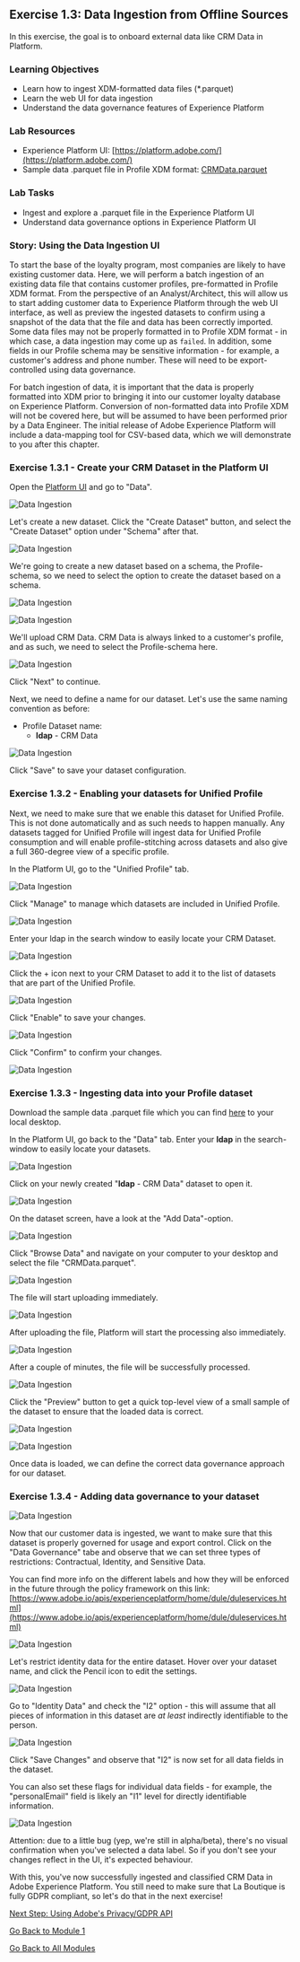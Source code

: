 ## Exercise 1.3: Data Ingestion from Offline Sources
In this exercise, the goal is to onboard external data like CRM Data in Platform.

### Learning Objectives

- Learn how to ingest XDM-formatted data files (*.parquet)
- Learn the web UI for data ingestion
- Understand the data governance features of Experience Platform

### Lab Resources

- Experience Platform UI: [https://platform.adobe.com/](https://platform.adobe.com/)
- Sample data .parquet file in Profile XDM format: [CRMData.parquet](https://git.corp.adobe.com/vangeluw/platformenablement/blob/master/module1/data_ingestion/downloads/CRMData.parquet)

### Lab Tasks

- Ingest and explore a .parquet file in the Experience Platform UI
- Understand data governance options in Experience Platform UI

### Story: Using the Data Ingestion UI

To start the base of the loyalty program, most companies are likely to have existing customer data. Here, we will perform a batch ingestion of an existing data file that contains customer profiles, pre-formatted in Profile XDM format. From the perspective of an Analyst/Architect, this will allow us to start adding customer data to Experience Platform through the web UI interface, as well as preview the ingested datasets to confirm using a snapshot of the data that the file and data has been correctly imported. Some data files may not be properly formatted in to Profile XDM format - in which case, a data ingestion may come up as `failed`. In addition, some fields in our Profile schema may be sensitive information - for example, a customer's address and phone number. These will need to be export-controlled using data governance.

For batch ingestion of data, it is important that the data is properly formatted into XDM prior to bringing it into our customer loyalty database on Experience Platform. Conversion of non-formatted data into Profile XDM will not be covered here, but will be assumed to have been performed prior by a Data Engineer. The initial release of Adobe Experience Platform will include a data-mapping tool for CSV-based data, which we will demonstrate to you after this chapter.


### Exercise 1.3.1 - Create your CRM Dataset in the Platform UI

Open the [Platform UI](https://platform.adobe.com) and go to "Data". 

![Data Ingestion](./images/dataset.png)

Let's create a new dataset. Click the "Create Dataset" button, and select the "Create Dataset" option under "Schema" after that.

![Data Ingestion](./images/createdataset.png)

We're going to create a new dataset based on a schema, the Profile-schema, so we need to select the option to create the dataset based on a schema.

![Data Ingestion](./images/datasetschema.png)

![Data Ingestion](./images/datasetschemadtl.png)

We'll upload CRM Data. CRM Data is always linked to a customer's profile, and as such, we need to select the Profile-schema here.

![Data Ingestion](./images/profileschema.png)

Click "Next" to continue.

Next, we need to define a name for our dataset. Let's use the same naming convention as before:

  * Profile Dataset name:
    * **ldap** - CRM Data

![Data Ingestion](./images/datasetname.png)

Click "Save" to save your dataset configuration.

### Exercise 1.3.2 - Enabling your datasets for Unified Profile

Next, we need to make sure that we enable this dataset for Unified Profile. This is not done automatically and as such needs to happen manually.
Any datasets tagged for Unified Profile will ingest data for Unified Profile consumption and will enable profile-stitching across datasets and also give a full 360-degree view of a specific profile.

In the Platform UI, go to the "Unified Profile" tab. 

![Data Ingestion](./images/uprofile.png)

Click "Manage" to manage which datasets are included in Unified Profile.

![Data Ingestion](./images/manage.png)

Enter your ldap in the search window to easily locate your CRM Dataset.

![Data Ingestion](./images/upsearch.png)

Click the + icon next to your CRM Dataset to add it to the list of datasets that are part of the Unified Profile.

![Data Ingestion](./images/upplus.png)

Click "Enable" to save your changes.

![Data Ingestion](./images/enable.png)

Click "Confirm" to confirm your changes.

![Data Ingestion](./images/confirm.png)

### Exercise 1.3.3 - Ingesting data into your Profile dataset

Download the sample data .parquet file which you can find [here](https://git.corp.adobe.com/vangeluw/platformenablement/blob/master/module1/data_ingestion/downloads/CRMData.parquet) to your local desktop.

In the Platform UI, go back to the "Data" tab. Enter your **ldap** in the search-window to easily locate your datasets.

![Data Ingestion](./images/searchdataset.png)

Click on your newly created "**ldap** - CRM Data" dataset to open it.

![Data Ingestion](./images/dsoverview.png)

On the dataset screen, have a look at the "Add Data"-option.

![Data Ingestion](./images/browsedata.png)

Click "Browse Data" and navigate on your computer to your desktop and select the file "CRMData.parquet".

![Data Ingestion](./images/desktop.png)

The file will start uploading immediately.

![Data Ingestion](./images/uploadingdata.png)

After uploading the file, Platform will start the processing also immediately.

![Data Ingestion](./images/processingdata.png)

After a couple of minutes, the file will be successfully processed.

![Data Ingestion](./images/success.png)

Click the "Preview" button to get a quick top-level view of a small sample of the dataset to ensure that the loaded data is correct.

![Data Ingestion](./images/preview.png)

![Data Ingestion](./images/previewdata.png)

Once data is loaded, we can define the correct data governance approach for our dataset.
   
### Exercise 1.3.4 - Adding data governance to your dataset 

![Data Ingestion](./images/datasetl.png)

Now that our customer data is ingested, we want to make sure that this dataset is properly governed for usage and export control. Click on the "Data Governance" tabe and observe that we can set three types of restrictions: Contractual, Identity, and Sensitive Data.

You can find more info on the different labels and how they will be enforced in the future through the policy framework on this link: [https://www.adobe.io/apis/experienceplatform/home/dule/duleservices.html](https://www.adobe.io/apis/experienceplatform/home/dule/duleservices.html) 
 

![Data Ingestion](./images/dsgovernance.png)

Let's restrict identity data for the entire dataset. Hover over your dataset name, and click the Pencil icon to edit the settings. 

![Data Ingestion](./images/pencil.png)

Go to "Identity Data" and check the "I2" option - this will assume that all pieces of information in this dataset are _at least_ indirectly identifiable to the person.

![Data Ingestion](./images/identity.png)

Click "Save Changes" and observe that "I2" is now set for all data fields in the dataset. 

You can also set these flags for individual data fields - for example, the "personalEmail" field is likely an "I1" level for directly identifiable information.

![Data Ingestion](./images/personalEmail.png)

Attention: due to a little bug (yep, we're still in alpha/beta), there's no visual confirmation when you've selected a data label. So if you don't see your changes reflect in the UI, it's expected behaviour.

With this, you've now successfully ingested and classified CRM Data in Adobe Experience Platform. You still need to make sure that La Boutique is fully GDPR compliant, so let's do that in the next exercise!

[Next Step: Using Adobe's Privacy/GDPR API](../gdpr/README.md)

[Go Back to Module 1](../README.md)

[Go Back to All Modules](/../../)



